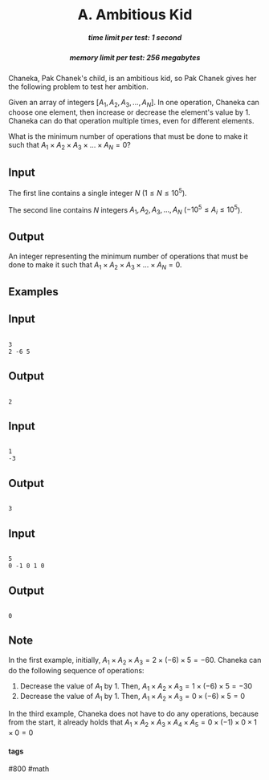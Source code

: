 <h1 style='text-align: center;'> A. Ambitious Kid</h1>

<h5 style='text-align: center;'>time limit per test: 1 second</h5>
<h5 style='text-align: center;'>memory limit per test: 256 megabytes</h5>

Chaneka, Pak Chanek's child, is an ambitious kid, so Pak Chanek gives her the following problem to test her ambition.

Given an array of integers $[A_1, A_2, A_3, \ldots, A_N]$. In one operation, Chaneka can choose one element, then increase or decrease the element's value by $1$. Chaneka can do that operation multiple times, even for different elements.

What is the minimum number of operations that must be done to make it such that $A_1 \times A_2 \times A_3 \times \ldots \times A_N = 0$?

## Input

The first line contains a single integer $N$ ($1 \leq N \leq 10^5$).

The second line contains $N$ integers $A_1, A_2, A_3, \ldots, A_N$ ($-10^5 \leq A_i \leq 10^5$).

## Output

An integer representing the minimum number of operations that must be done to make it such that $A_1 \times A_2 \times A_3 \times \ldots \times A_N = 0$.

## Examples

## Input


```

3
2 -6 5

```
## Output


```

2

```
## Input


```

1
-3

```
## Output


```

3

```
## Input


```

5
0 -1 0 1 0

```
## Output


```

0

```
## Note

In the first example, initially, $A_1\times A_2\times A_3=2\times(-6)\times5=-60$. Chaneka can do the following sequence of operations:

1. Decrease the value of $A_1$ by $1$. Then, $A_1\times A_2\times A_3=1\times(-6)\times5=-30$
2. Decrease the value of $A_1$ by $1$. Then, $A_1\times A_2\times A_3=0\times(-6)\times5=0$

In the third example, Chaneka does not have to do any operations, because from the start, it already holds that $A_1\times A_2\times A_3\times A_4\times A_5=0\times(-1)\times0\times1\times0=0$



#### tags 

#800 #math 